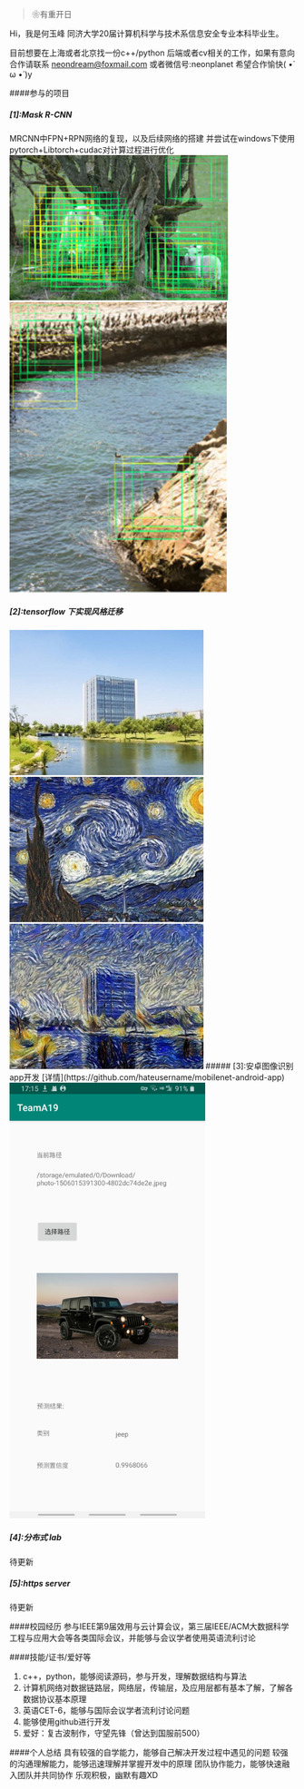 > ❀有重开日

Hi，我是何玉峰
同济大学20届计算机科学与技术系信息安全专业本科毕业生。

目前想要在上海或者北京找一份c++/python 后端或者cv相关的工作，如果有意向合作请联系 neondream@foxmail.com 或者微信号:neonplanet
希望合作愉快( •̀ ω •́ )y

####参与的项目
##### [1]:Mask R-CNN
MRCNN中FPN+RPN网络的复现，以及后续网络的搭建
并尝试在windows下使用pytorch+Libtorch+cudac对计算过程进行优化
<img src="../../img/about/mrcnn-1.png" height="256" />
<img src="../../img/about/mrcnn-2.png" height="512" />
##### [2]:tensorflow 下实现风格迁移
<img src="../../img/about/trans-tj.jpg" height="256" />
<img src="../../img/about/trans-star.jpg" height="256" />
<img src="../../img/about/trans-fin.jpg" height="256" />
##### [3]:安卓图像识别app开发 [详情](https://github.com/hateusername/mobilenet-android-app)
<img src="../../img/about/jeep.jpg" height="768" />

##### [4]:分布式 lab
 待更新
##### [5]:https server
 待更新

####校园经历
参与IEEE第9届效用与云计算会议，第三届IEEE/ACM大数据科学工程与应用大会等各类国际会议，并能够与会议学者使用英语流利讨论

####技能/证书/爱好等
1. c++，python，能够阅读源码，参与开发，理解数据结构与算法
2. 计算机网络对数据链路层，网络层，传输层，及应用层都有基本了解，了解各数据协议基本原理
3. 英语CET-6，能够与国际会议学者流利讨论问题
4. 能够使用github进行开发
5. 爱好：复古波制作，守望先锋（曾达到国服前500）

####个人总结
具有较强的自学能力，能够自己解决开发过程中遇见的问题
较强的沟通理解能力，能够迅速理解并掌握开发中的原理
团队协作能力，能够快速融入团队并共同协作
乐观积极，幽默有趣XD
